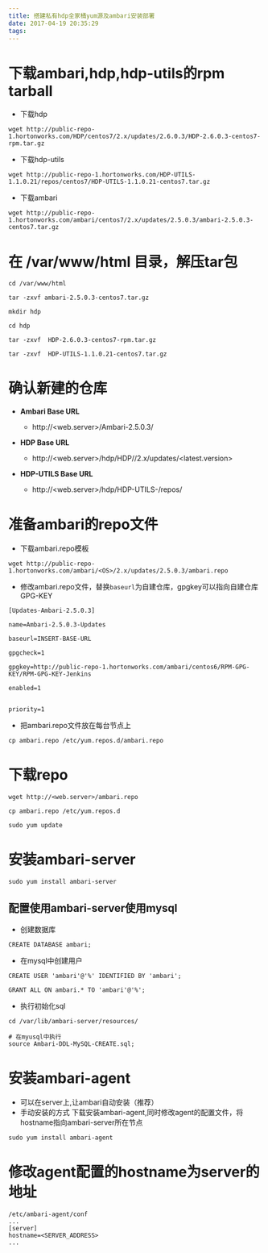 ```yaml
---
title: 搭建私有hdp全家桶yum源及ambari安装部署
date: 2017-04-19 20:35:29
tags:
---
```

# 下载ambari,hdp,hdp-utils的rpm tarball
* 下载hdp

```shell
wget http://public-repo-1.hortonworks.com/HDP/centos7/2.x/updates/2.6.0.3/HDP-2.6.0.3-centos7-rpm.tar.gz
```
* 下载hdp-utils

```shell
wget http://public-repo-1.hortonworks.com/HDP-UTILS-1.1.0.21/repos/centos7/HDP-UTILS-1.1.0.21-centos7.tar.gz
```
* 下载ambari

```shell
wget http://public-repo-1.hortonworks.com/ambari/centos7/2.x/updates/2.5.0.3/ambari-2.5.0.3-centos7.tar.gz
```

# 在 /var/www/html 目录，解压tar包

```shell
cd /var/www/html

tar -zxvf ambari-2.5.0.3-centos7.tar.gz

mkdir hdp

cd hdp

tar -zxvf  HDP-2.6.0.3-centos7-rpm.tar.gz

tar -zxvf  HDP-UTILS-1.1.0.21-centos7.tar.gz
``` 

# 确认新建的仓库

* **Ambari Base URL**
    * http://<web.server>/Ambari-2.5.0.3/<OS>

* **HDP Base URL**
    * http://<web.server>/hdp/HDP/<OS>/2.x/updates/<latest.version>

* **HDP-UTILS Base URL**
    * http://<web.server>/hdp/HDP-UTILS-<version>/repos/<OS>

# 准备ambari的repo文件

* 下载ambari.repo模板

```shell
wget http://public-repo-1.hortonworks.com/ambari/<OS>/2.x/updates/2.5.0.3/ambari.repo
```
* 修改ambari.repo文件，替换`baseurl`为自建仓库，gpgkey可以指向自建仓库GPG-KEY

```
[Updates-Ambari-2.5.0.3]

name=Ambari-2.5.0.3-Updates

baseurl=INSERT-BASE-URL

gpgcheck=1

gpgkey=http://public-repo-1.hortonworks.com/ambari/centos6/RPM-GPG-KEY/RPM-GPG-KEY-Jenkins

enabled=1


priority=1
```

* 把ambari.repo文件放在每台节点上

```shell
cp ambari.repo /etc/yum.repos.d/ambari.repo
```

# 下载repo

```shell
wget http://<web.server>/ambari.repo

cp ambari.repo /etc/yum.repos.d

sudo yum update
```

# 安装ambari-server

```shell
sudo yum install ambari-server
```

## 配置使用ambari-server使用mysql
* 创建数据库

```shell
CREATE DATABASE ambari;
```
* 在mysql中创建用户

```shell
CREATE USER 'ambari'@'%' IDENTIFIED BY 'ambari';

GRANT ALL ON ambari.* TO 'ambari'@'%';
```
* 执行初始化sql

```shell
cd /var/lib/ambari-server/resources/

# 在myusql中执行
source Ambari-DDL-MySQL-CREATE.sql;
```

# 安装ambari-agent
* 可以在server上,让ambari自动安装（推荐）
* 手动安装的方式
下载安装ambari-agent,同时修改agent的配置文件，将hostname指向ambari-server所在节点

```shell
sudo yum install ambari-agent
```

# 修改agent配置的hostname为server的地址

```shell
/etc/ambari-agent/conf
...
[server]
hostname=<SERVER_ADDRESS>
...
```
